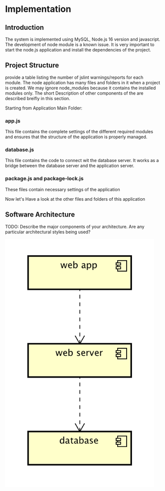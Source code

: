 # Implementation

## Introduction
The system is implemented using MySQL, Node.js 16 version and javascript. The development of node module is a known issue.
It is very important to start the node.js application and install the dependencies of the project.

## Project Structure
provide a table listing the number of jslint warnings/reports for each module.
The node application has many files and folders in it when a project is created. We may ignore node_modules because it contains
the installed modules only. The short Description of other components of the are described breifly in this section.

Starting from Application Main Folder:
### app.js
This file contains the complete settings of the different required modules and ensures that the structure of the application is
properly managed.
### database.js
This file contains the code to connect wit the database server. It works as a bridge between the database server and the application server.
### package.js and package-lock.js
These files contain necessary settings of the application

Now let's Have a look at the other files and folders of this application

## Software Architecture
TODO: Describe the major components of your architecture. Are any particular architectural styles being used?

![Insert your component Diagram here](images/component.png)
